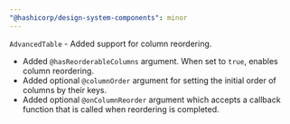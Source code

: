```yaml
---
"@hashicorp/design-system-components": minor
---
```


<!-- START components/table/advanced-table -->

`AdvancedTable` - Added support for column reordering.
- Added `@hasReorderableColumns` argument. When set to `true`, enables column reordering.
- Added optional `@columnOrder` argument for setting the initial order of columns by their keys.
- Added optional `@onColumnReorder` argument which accepts a callback function that is called when reordering is completed.
<!-- END -->

